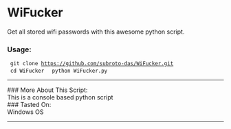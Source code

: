 # WiFucker
Get all stored wifi passwords with this awesome python script.


### Usage:
<code> git clone https://github.com/subroto-das/WiFucker.git </code>
<code> cd WiFucker </code>
<code> python WiFucker.py </code>

<hr/>
 ### More About This Script:
 <br>
 This is a console based python script
 <br>
 ### Tasted On:
 <br>
 Windows OS
 <hr/>


